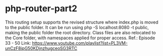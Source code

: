 # php-router-part2
This routing setup supports the revised structure where index.php is moved to the public folder. It can be run using php -S localhost:8080 -t public, making the public folder the root directory. Class files are also relocated to the Core folder, with namespaces applied for proper access. Ref.: Episode 33 - 50 Link: https://www.youtube.com/playlist?list=PL3VM-unCzF8ipG50KDjnzhugceoSG3RTC